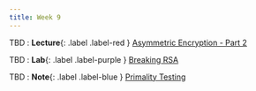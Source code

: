 ```yaml
---
title: Week 9
---
```


TBD
: **Lecture**{: .label .label-red } [Asymmetric Encryption - Part 2](#)

TBD 
: **Lab**{: .label .label-purple } [Breaking RSA](#)

TBD 
: **Note**{: .label .label-blue } [Primality Testing](#)
